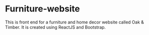 # Furniture-website
This is front end for a furniture and home decor website called Oak & Timber. It is created using ReactJS and Bootstrap.

